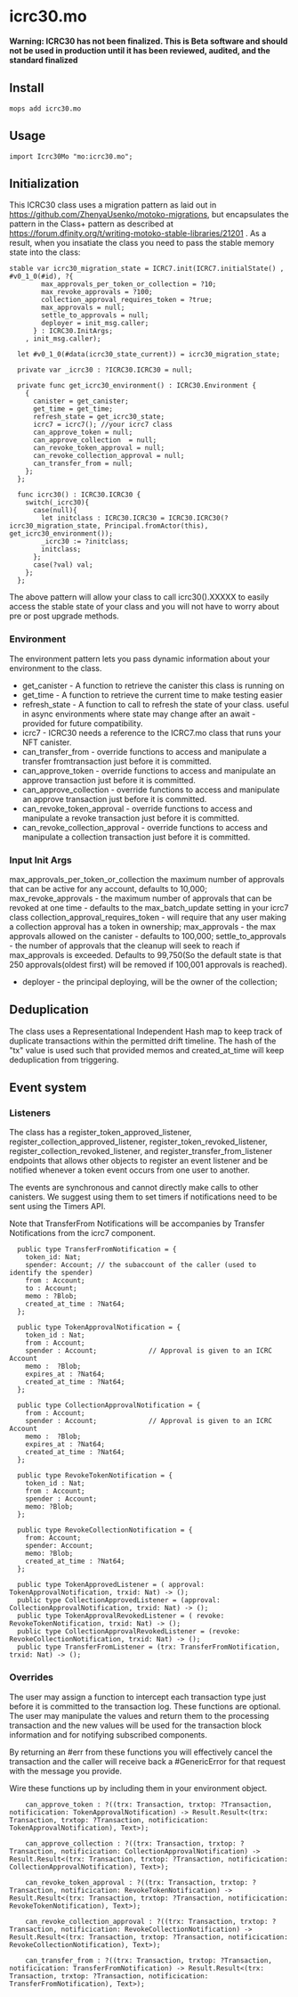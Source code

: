 # icrc30.mo

**Warning: ICRC30 has not been finalized. This is Beta software and should not be used in production until it has been reviewed, audited, and the standard finalized**


## Install
```
mops add icrc30.mo
```

## Usage
```motoko
import Icrc30Mo "mo:icrc30.mo";
```

## Initialization

This ICRC30 class uses a migration pattern as laid out in https://github.com/ZhenyaUsenko/motoko-migrations, but encapsulates the pattern in the Class+ pattern as described at https://forum.dfinity.org/t/writing-motoko-stable-libraries/21201 . As a result, when you insatiate the class you need to pass the stable memory state into the class:

```
stable var icrc30_migration_state = ICRC7.init(ICRC7.initialState() , #v0_1_0(#id), ?{
        max_approvals_per_token_or_collection = ?10;
        max_revoke_approvals = ?100;
        collection_approval_requires_token = ?true;
        max_approvals = null;
        settle_to_approvals = null;
        deployer = init_msg.caller;
      } : ICRC30.InitArgs;
    , init_msg.caller);

  let #v0_1_0(#data(icrc30_state_current)) = icrc30_migration_state;

  private var _icrc30 : ?ICRC30.ICRC30 = null;

  private func get_icrc30_environment() : ICRC30.Environment {
    {
      canister = get_canister;
      get_time = get_time;
      refresh_state = get_icrc30_state;
      icrc7 = icrc7(); //your icrc7 class
      can_approve_token = null;
      can_approve_collection  = null;
      can_revoke_token_approval = null;
      can_revoke_collection_approval = null;
      can_transfer_from = null;
    };
  };

  func icrc30() : ICRC30.ICRC30 {
    switch(_icrc30){
      case(null){
        let initclass : ICRC30.ICRC30 = ICRC30.ICRC30(?icrc30_migration_state, Principal.fromActor(this), get_icrc30_environment());
        _icrc30 := ?initclass;
        initclass;
      };
      case(?val) val;
    };
  };
```

The above pattern will allow your class to call icrc30().XXXXX to easily access the stable state of your class and you will not have to worry about pre or post upgrade methods.

### Environment

The environment pattern lets you pass dynamic information about your environment to the class.

- get_canister - A function to retrieve the canister this class is running on
- get_time - A function to retrieve the current time to make testing easier
- refresh_state - A function to call to refresh the state of your class. useful in async environments where state may change after an await - provided for future compatibility.
- icrc7 - ICRC30 needs a reference to the ICRC7.mo class that runs your NFT canister.
- can_transfer_from - override functions to access and manipulate a transfer fromtransaction just before it is committed.
- can_approve_token - override functions to access and manipulate an approve transaction just before it is committed.
- can_approve_collection - override functions to access and manipulate an approve transaction just before it is committed.
- can_revoke_token_approval - override functions to access and manipulate a revoke transaction just before it is committed.
- can_revoke_collection_approval - override functions to access and manipulate a collection transaction just before it is committed.

### Input Init Args

  max_approvals_per_token_or_collection the maximum number of approvals that can be active for any account, defaults to 10,000;
  max_revoke_approvals - the maximum number of approvals that can be revoked at one time - defaults to the max_batch_update setting in your icrc7 class
  collection_approval_requires_token - will require that any user making a collection approval has a token in ownership;
  max_approvals - the max approvals allowed on the canister - defaults to 100,000;
  settle_to_approvals - the number of approvals that the cleanup will seek to reach if max_approvals is exceeded. Defaults to 99,750(So the default state is that 250 approvals(oldest first) will be removed if 100,001 approvals is reached).
  - deployer - the principal deploying, will be the owner of the collection;

  ## Deduplication

The class uses a Representational Independent Hash map to keep track of duplicate transactions within the permitted drift timeline.  The hash of the "tx" value is used such that provided memos and created_at_time will keep deduplication from triggering.

## Event system

### Listeners

The class has a register_token_approved_listener, register_collection_approved_listener, register_token_revoked_listener, register_collection_revoked_listener, and register_transfer_from_listener endpoints that allows other objects to register an event listener and be notified whenever a token event occurs from one user to another.

The events are synchronous and cannot directly make calls to other canisters.  We suggest using them to set timers if notifications need to be sent using the Timers API.

Note that TransferFrom Notifications will be accompanies by Transfer Notifications from the icrc7 component.

```
  public type TransferFromNotification = {
    token_id: Nat;
    spender: Account; // the subaccount of the caller (used to identify the spender)
    from : Account;
    to : Account;
    memo : ?Blob;
    created_at_time : ?Nat64;
  };

  public type TokenApprovalNotification = {
    token_id : Nat;
    from : Account;
    spender : Account;             // Approval is given to an ICRC Account
    memo :  ?Blob;
    expires_at : ?Nat64;
    created_at_time : ?Nat64; 
  };

  public type CollectionApprovalNotification = {
    from : Account;
    spender : Account;             // Approval is given to an ICRC Account
    memo :  ?Blob;
    expires_at : ?Nat64;
    created_at_time : ?Nat64; 
  };

  public type RevokeTokenNotification = {
    token_id : Nat;
    from : Account;
    spender : Account;
    memo: ?Blob;
  };

  public type RevokeCollectionNotification = {
    from: Account;
    spender: Account;
    memo: ?Blob;
    created_at_time : ?Nat64;
  };

  public type TokenApprovedListener = ( approval: TokenApprovalNotification, trxid: Nat) -> ();
  public type CollectionApprovedListener = (approval: CollectionApprovalNotification, trxid: Nat) -> ();
  public type TokenApprovalRevokedListener = ( revoke: RevokeTokenNotification, trxid: Nat) -> ();
  public type CollectionApprovalRevokedListener = (revoke: RevokeCollectionNotification, trxid: Nat) -> ();
  public type TransferFromListener = (trx: TransferFromNotification, trxid: Nat) -> ();

```

### Overrides

The user may assign a function to intercept each transaction type just before it is committed to the transaction log.  These functions are optional. The user may manipulate the values and return them to the processing transaction and the new values will be used for the transaction block information and for notifying subscribed components.

By returning an #err from these functions you will effectively cancel the transaction and the caller will receive back a #GenericError for that request with the message you provide.

Wire these functions up by including them in your environment object.

```
    can_approve_token : ?((trx: Transaction, trxtop: ?Transaction, notificication: TokenApprovalNotification) -> Result.Result<(trx: Transaction, trxtop: ?Transaction, notificication: TokenApprovalNotification), Text>);

    can_approve_collection : ?((trx: Transaction, trxtop: ?Transaction, notificication: CollectionApprovalNotification) -> Result.Result<(trx: Transaction, trxtop: ?Transaction, notificication: CollectionApprovalNotification), Text>);

    can_revoke_token_approval : ?((trx: Transaction, trxtop: ?Transaction, notificication: RevokeTokenNotification) -> Result.Result<(trx: Transaction, trxtop: ?Transaction, notificication: RevokeTokenNotification), Text>);

    can_revoke_collection_approval : ?((trx: Transaction, trxtop: ?Transaction, notificication: RevokeCollectionNotification) -> Result.Result<(trx: Transaction, trxtop: ?Transaction, notificication: RevokeCollectionNotification), Text>);

    can_transfer_from : ?((trx: Transaction, trxtop: ?Transaction, notificication: TransferFromNotification) -> Result.Result<(trx: Transaction, trxtop: ?Transaction, notificication: TransferFromNotification), Text>);

```